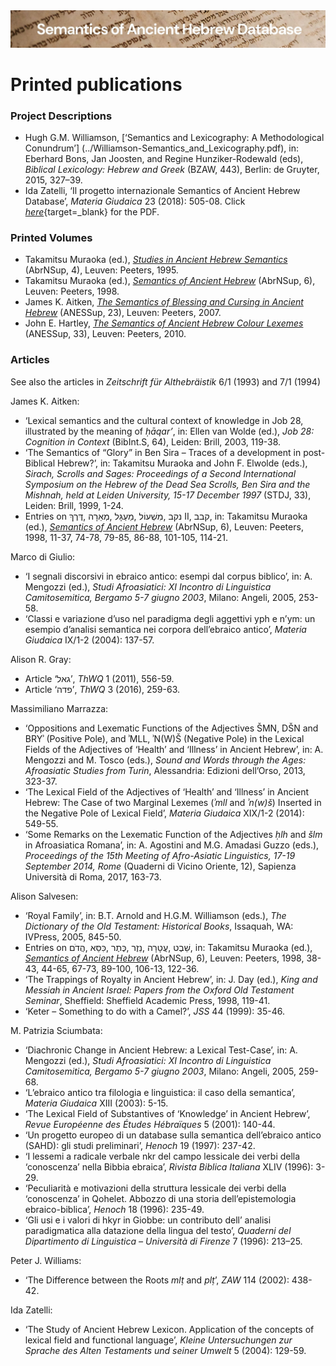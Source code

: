 <html><body><img id="banner" src="../../images/banners/banner.png" alt="banner" /></body></html>

# Printed publications


### Project Descriptions

* Hugh G.M. Williamson, [‘Semantics and Lexicography: A Methodological Conundrum’]
(../Williamson-Semantics_and_Lexicography.pdf),  in: Eberhard Bons, Jan Joosten, and Regine Hunziker-Rodewald (eds), 
<i>Biblical Lexicology: Hebrew and Greek</i> (BZAW, 443), Berlin: de Gruyter, 2015, 327–39.
* Ida Zatelli, ‘Il progetto internazionale Semantics of Ancient Hebrew Database’, <i>Materia Giudaica</i> 23 (2018): 505-08. Click
[<i>here</i>](http://aisg.cise.unipi.it/Materia-giudaica-2018/033-Zatelli%20pp%20505-508.pdf){target=_blank} for the 
PDF.

### Printed Volumes

* Takamitsu Muraoka (ed.), [<i>Studies in Ancient Hebrew Semantics</i>](https://www.peeters-leuven.be/detail.php?search_key=9789068317558&series_number_str=4&lang=en) 
(AbrNSup, 4), Leuven: Peeters, 1995.
* Takamitsu Muraoka (ed.), [<i>Semantics of Ancient Hebrew</i>](https://www.peeters-leuven.be/detail.php?search_key=9789042905924&series_number_str=6&lang=en) 
(AbrNSup, 6), Leuven: Peeters, 1998.
* James K. Aitken,
[<i>The Semantics of Blessing and Cursing in Ancient Hebrew</i>](https://www.peeters-leuven.be/detail.php?search_key=9789042918962&series_number_str=23&lang=en) 
(ANESSup, 23), Leuven: Peeters, 2007.
* John E. Hartley,
[<i>The Semantics of Ancient Hebrew Colour Lexemes</i>](https://www.peeters-leuven.be/detail.php?search_key=9789042923119&series_number_str=33&lang=en) (ANESSup, 33), Leuven: Peeters, 2010.


### Articles

See also the articles in <i>Zeitschrift für Althebräistik</i> 6/1 (1993) and 7/1 (1994)

James K. Aitken:

* ‘Lexical semantics and the cultural context of knowledge in Job 28, illustrated by the meaning of <i>ḥāqar’</i>, 
in: Ellen van Wolde (ed.), <i>Job 28: Cognition in Context</i> (BibInt.S, 64), Leiden: Brill, 2003, 119-38.
* ‘The Semantics of “Glory” in Ben Sira – Traces of a development in post-Biblical Hebrew?’, in: Takamitsu Muraoka and John F. Elwolde (eds.),
 <i>Sirach, Scrolls and Sages: Proceedings of a Second International Symposium on the Hebrew of the Dead Sea Scrolls, 
 Ben Sira and the Mishnah, held at Leiden University, 15-17 December 1997</i> 
 (STDJ, 33), Leiden: Brill, 1999, 1-24.
* Entries on 
<span dir="rtl">דֶּרֶךְ</span>,
<span dir="rtl">מְאֵרָה</span>,
<span dir="rtl">מַעְגָּל</span>,
<span dir="rtl">מִשְׁעוֹל</span>,
<span dir="rtl">נקב</span> II,
<span dir="rtl">קבב</span>, in: 
Takamitsu Muraoka (ed.), [<i>Semantics of Ancient Hebrew</i>](https://www.peeters-leuven.be/detail.php?search_key=9789042905924&series_number_str=6&lang=en) 
(AbrNSup, 6), Leuven: Peeters, 1998, 11-37, 74-78, 79-85, 86-88, 101-105, 114-21.

Marco di Giulio:

* ‘I segnali discorsivi in ebraico antico: esempi dal corpus biblico’, in: A. Mengozzi (ed.), <i>Studi Afroasiatici: XI Incontro di Linguistica Camitosemitica, Bergamo 5-7 giugno 2003</i>, Milano: Angeli, 2005, 253-58.
* ‘Classi e variazione d’uso nel paradigma degli aggettivi yph e n’ym: un esempio d’analisi semantica nei corpora dell’ebraico antico’, 
<i>Materia Giudaica</i> IX/1-2 (2004): 137-57.

Alison R. Gray:

* Article ‘גאל’, <i>ThWQ</i> 1 (2011), 556-59.
* Article ‘פדה’, <i>ThWQ</i> 3 (2016), 259-63.


Massimiliano Marrazza:

* ‘Oppositions and Lexematic Functions of the Adjectives ŠMN, DŠN and BRYʾ (Positive Pole), and ʾMLL, ʾN(W)Š (Negative Pole) in the Lexical Fields of the Adjectives of ‘Health’ and ‘Illness’ in Ancient Hebrew’, 
in: A. Mengozzi and M. Tosco (eds.), <i>Sound and Words through the Ages: Afroasiatic Studies from Turin</i>, 
Alessandria: Edizioni dell’Orso, 2013, 323-37.
* ‘The Lexical Field of the Adjectives of ‘Health’ and ‘Illness’ in Ancient Hebrew: The Case of two Marginal Lexemes (<i>ʾmll</i> and <i>ʾn(w)š</i>) Inserted in the Negative Pole of Lexical Field’, 
<i>Materia Giudaica</i> XIX/1-2 (2014): 549-55.
* ‘Some Remarks on the Lexematic Function of the Adjectives <i>ḥlh</i> and <i>šlm</i> in Afroasiatica Romana’, 
in: A. Agostini and M.G. Amadasi Guzzo (eds.), <i>Proceedings of the 15th Meeting of Afro-Asiatic Linguistics, 17-19 September 2014, Rome</i> (Quaderni di Vicino Oriente, 12), Sapienza Università di Roma, 2017, 163-73.

Alison Salvesen:

* ‘Royal Family’, in: B.T. Arnold and H.G.M. Williamson (eds.), <i>The Dictionary of the Old Testament: Historical Books</i>, 
Issaquah, WA: IVPress, 2005, 845-50.
* Entries on 
<span dir="rtl">הֲדֹם</span>,
<span dir="rtl">כִּסֵּא</span>,
<span dir="rtl">כֶּתֶר</span>,
<span dir="rtl">נֵזֶר</span>,
<span dir="rtl">עֲטָרָה</span>,
<span dir="rtl">שֵׁבֶט</span>,
in: Takamitsu Muraoka (ed.), [<i>Semantics of Ancient Hebrew</i>](https://www.peeters-leuven.be/detail.php?search_key=9789042905924&series_number_str=6&lang=en) 
(AbrNSup, 6), Leuven: Peeters, 1998, 38-43, 44-65, 67-73, 89-100, 106-13, 122-36.
* ‘The Trappings of Royalty in Ancient Hebrew’, in: J. Day (ed.), 
<i>King and Messiah in Ancient Israel: Papers from the Oxford Old Testament Seminar</i>, 
Sheffield: Sheffield Academic Press, 1998, 119-41.
* ‘Keter – Something to do with a Camel?’, <i>JSS </i>44 (1999): 35-46.

M. Patrizia Sciumbata:

* ‘Diachronic Change in Ancient Hebrew: a Lexical Test-Case’, 
in: A. Mengozzi (ed.), <i>Studi Afroasiatici: XI Incontro di Linguistica Camitosemitica, Bergamo 5-7 giugno 2003</i>, Milano: Angeli, 2005, 259-68.
* ‘L’ebraico antico tra filologia e linguistica: il caso della semantica’, <i>Materia Giudaica</i> XIII (2003): 5-15.
* ‘The Lexical Field of Substantives of ‘Knowledge’ in Ancient Hebrew’, <i>Revue Européenne des Études Hébraïques</i> 5 (2001): 140-44.
* ‘Un progetto europeo di un database sulla semantica dell’ebraico antico (SAHD): gli studi preliminari’, 
<i>Henoch</i> 19 (1997): 237-42.
* ‘I lessemi a radicale verbale nkr del campo lessicale dei verbi della ‘conoscenza’ nella Bibbia ebraica’, 
<i>Rivista Biblica Italiana</i> XLIV (1996): 3-29.
* ‘Peculiarità e motivazioni della struttura lessicale dei verbi della ‘conoscenza’ in Qohelet. Abbozzo di una storia dell’epistemologia ebraico-biblica’, 
<i>Henoch</i> 18 (1996): 235-49.
* ‘Gli usi e i valori di hkyr in Giobbe: un contributo dell’ analisi paradigmatica alla datazione della lingua del testo’, 
<i>Quaderni del Dipartimento di Linguistica – Università di Firenze</i> 7 (1996): 213–25.

Peter J. Williams:

- ‘The Difference between the Roots <i>mlṭ</i> and <i>plṭ</i>’, <i>ZAW</i> 114 (2002): 438-42.

Ida Zatelli:

* ‘The Study of Ancient Hebrew Lexicon. Application of the concepts of lexical field and functional language’, 
<i>Kleine Untersuchungen zur Sprache des Alten Testaments und seiner Umwelt</i> 5 (2004): 129-59.
